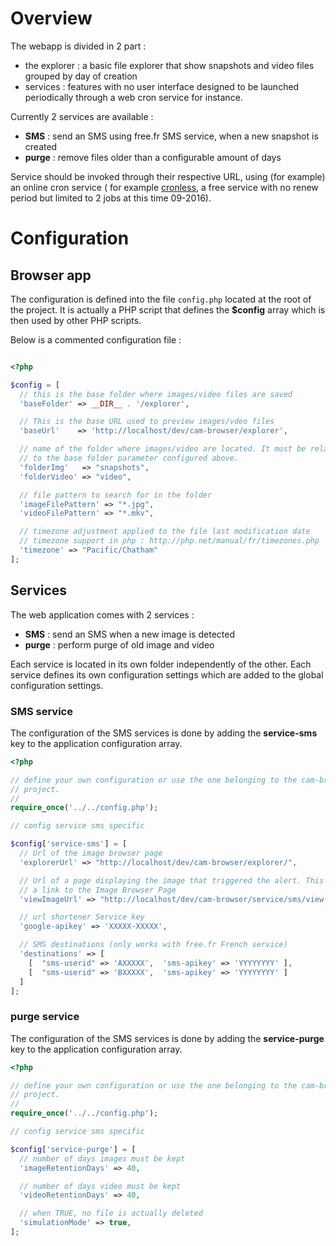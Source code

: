 # Overview

The webapp is divided in 2 part :

- the explorer : a basic file explorer that show snapshots and video files grouped
by day of creation
- services : features with no user interface designed to be launched periodically
through a web cron service for instance.

Currently 2 services are available :

- **SMS** : send an SMS using free.fr SMS service, when a new snapshot is created
- **purge** : remove files older than a configurable amount of days

Service should be invoked through their respective URL, using (for example) an online cron service ( for example [cronless](https://cronless.com/), a free service with no renew period but limited to 2 jobs at this time 09-2016).

# Configuration

## Browser app

The configuration is defined into the file `config.php` located at the root of the project. It is actually a PHP script that defines the **$config** array which is then used by other PHP scripts.

Below is a commented configuration file :

```php

<?php

$config = [
  // this is the base folder where images/video files are saved
  'baseFolder' => __DIR__ . '/explorer',

  // This is the base URL used to preview images/vdeo files
  'baseUrl'    => 'http://localhost/dev/cam-browser/explorer',

  // name of the folder where images/video are located. It must be relative
  // to the base folder parameter configured above.
  'folderImg'   => "snapshots",
  'folderVideo' => "video",

  // file pattern to search for in the folder
  'imageFilePattern' => "*.jpg",
  'videoFilePattern' => "*.mkv",

  // timezone adjustment applied to the file last modification date
  // timezone support in php : http://php.net/manual/fr/timezones.php
  'timezone' => "Pacific/Chatham"
];
```

## Services

The web application comes with 2 services :

- **SMS** : send an SMS when a new image is detected
- **purge** : perform purge of old image and video

Each service is located in its own folder independently of the other. Each service defines its own configuration settings which are added to the global configuration settings.

### SMS service

The configuration of the SMS services is done by adding the **service-sms** key to the application configuration array.

```php
<?php

// define your own configuration or use the one belonging to the cam-browser
// project.
//
require_once('../../config.php');

// config service sms specific

$config['service-sms'] = [
  // Url of the image browser page
  'explorerUrl' => "http://localhost/dev/cam-browser/explorer/",

  // Url of a page displaying the image that triggered the alert. This page includes
  // a link to the Image Browser Page
  'viewImageUrl' => "http://localhost/dev/cam-browser/service/sms/view-image.php/",

  // url shortener Service key
  'google-apikey' => 'XXXXX-XXXXX',

  // SMS destinations (only works with free.fr French service)
  'destinations' => [
    [  "sms-userid" => 'AXXXXX',  'sms-apikey' => 'YYYYYYYY' ],
    [  "sms-userid" => 'BXXXXX',  'sms-apikey' => 'YYYYYYYY' ]
  ]
];
```
### purge service

The configuration of the SMS services is done by adding the **service-purge** key to the application configuration array.

```php
<?php

// define your own configuration or use the one belonging to the cam-browser
// project.
//
require_once('../../config.php');

// config service sms specific

$config['service-purge'] = [
  // number of days images must be kept
  'imageRetentionDays' => 40,

  // number of days video must be kept
  'videoRetentionDays' => 40,

  // when TRUE, no file is actually deleted
  'simulationMode' => true,
];
```
